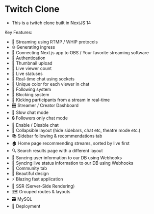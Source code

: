 # Twitch Clone

- This is a twitch clone built in NextJS 14

Key Features:
  - 📡 Streaming using RTMP / WHIP protocols
  - 🌐 Generating ingress
  - 🔗 Connecting Next.js app to OBS / Your favorite streaming software
  - 🔐 Authentication
  - 📸 Thumbnail upload
  - 👀 Live viewer count
  - 🚦 Live statuses
  - 💬 Real-time chat using sockets
  - 🎨 Unique color for each viewer in chat
  - 👥 Following system
  - 🚫 Blocking system
  - 👢 Kicking participants from a stream in real-time
  - 🎛️ Streamer / Creator Dashboard
  - 🐢 Slow chat mode
  - 🔒 Followers only chat mode
  - 📴 Enable / Disable chat
  - 🔽 Collapsible layout (hide sidebars, chat etc, theatre mode etc.)
  - 📚 Sidebar following & recommendations tab
  - 🏠 Home page recommending streams, sorted by live first
  - 🔍 Search results page with a different layout
  - 🔄 Syncing user information to our DB using Webhooks
  - 📡 Syncing live status information to our DB using Webhooks
  - 🤝 Community tab
  - 🎨 Beautiful design
  - ⚡ Blazing fast application
  - 📄 SSR (Server-Side Rendering)
  - 🗺️ Grouped routes & layouts
  - 🗃️ MySQL
  - 🚀 Deployment